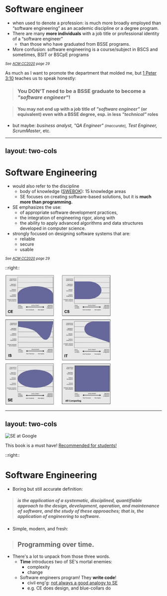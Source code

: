 # Software engineer

- when used to denote a profession: is much more broadly employed than “software engineering” as an 
  academic discipline or a degree program. 
- There are many **more individuals** with a job title or professional identity of a “software engineer” 
  * than those who have graduated from BSSE programs. 
- More confusion: software engineering is a course/subject in BSCS and sometimes, BSIT or BSCpE programs

<cite class="text-green-500 text-right">See [ACM CC2020][1] page 29</cite>

As much as I want to promote the department that molded me, but [1 Peter 3:10][2] teaches us to speak honestly:
> ### <twemoji-person-gesturing-no /> You DON'T need to be a BSSE graduate to become a _"software engineer"_!

> #### <twemoji-warning /> You may not end up with a job title of _"software engineer"_ (or equivalent) even with a BSSE degree, esp. in less _"technical"_ roles

- but maybe: _business analyst, "QA Engineer" <small>(inaccurate)</small>, Test Engineer, ScrumMaster_, etc.

[1]: https://www.acm.org/binaries/content/assets/education/curricula-recommendations/cc2020.pdf
[2]: https://www.biblegateway.com/passage/?search=1%20Peter%203%3A10&version=NLT

<style>
blockquote {
  @apply mt-8;
}

p:last-child {
  @apply mt-4;
}

cite {
  display: block;
  width: 100%;
  font-size: 0.8em;
}
</style>

---
layout: two-cols
---

# Software Engineering

- would also refer to the discipline
  * body of knowledge ([SWEBOK][1]): 15 knowledge areas
  * SE focuses on creating software-based solutions, but it is **much more than programming.** 
- SE emphasizes the use:
  * of appropriate software development practices,
  * the integration of engineering rigor, along with 
  * the ability to apply advanced algorithms and data structures developed in computer science. 
- strongly focused on designing software systems that are:
  * reliable
  * secure
  * usable

<cite class="text-green-500 text-right">See [ACM CC2020][2] page 29</cite>

<style>
cite {
  display: block;
  width: 100%;
  font-size: 0.8em;
}
</style>

::right::

![computing](/computing.png)

<style>
img {
  height: 500px;
}
</style>

[1]: https://www.computer.org/education/bodies-of-knowledge/software-engineering
[2]: https://www.acm.org/binaries/content/assets/education/curricula-recommendations/cc2020.pdf

---
layout: two-cols
---

![SE at Google](https://m.media-amazon.com/images/I/61w3kiH05iS.jpg)

<p class="font-xs text-gray-300 italic absolute bottom-64 left-48 transform -rotate-90">
  This book <twemoji-backhand-index-pointing-up /> is a must have!
  <a href="https://medium.com/@meeusdylan/the-software-engineering-at-google-book-ff94dcc2e762#217c">
    Recommended for students!
  </a>
</p>

<style>
img {
  height: 420px;
}
</style>

::right::
# Software Engineering

- Boring but still accurate definition:

> ##### is the application of a systematic, disciplined, quantifiable approach to the design, development, operation, and maintenance of software, and the study of these approaches; that is, the application of engineering to software.

- Simple, modern, and fresh:

> ## Programming over time.

- There's a lot to unpack from those three words.
  + **Time** introduces two of SE's mortal enemies:
    * complexity
    * change
  + Software engineers program!  They **write code**!
    * civil eng'g: [not always a good analogy to SE][1]
    * e.g. CE does design, and blue-collars do <twemoji-hammer /><twemoji-carpentry-saw />

[1]: https://scontent.fmnl22-1.fna.fbcdn.net/v/t39.30808-6/311382904_5987891031235181_4611150021586066421_n.jpg?stp=dst-jpg_p843x403&_nc_cat=107&ccb=1-7&_nc_sid=8bfeb9&_nc_eui2=AeGtZx5-MLy1x9kWU81GOzpik8kWt8OMi5WTyRa3w4yLlYrywn0I5-Je0yW4WNd9JH08n86MyJvPkGclu4UlNLN2&_nc_ohc=e19I_MXh-r4AX9AQXEB&tn=ralTcUjCv9qS8xnR&_nc_ht=scontent.fmnl22-1.fna&oh=00_AfAELWxG27i8skQDpZ_dxsLrd8euJ4t9mcCSf6S_ZdP9sQ&oe=63D9C5D2